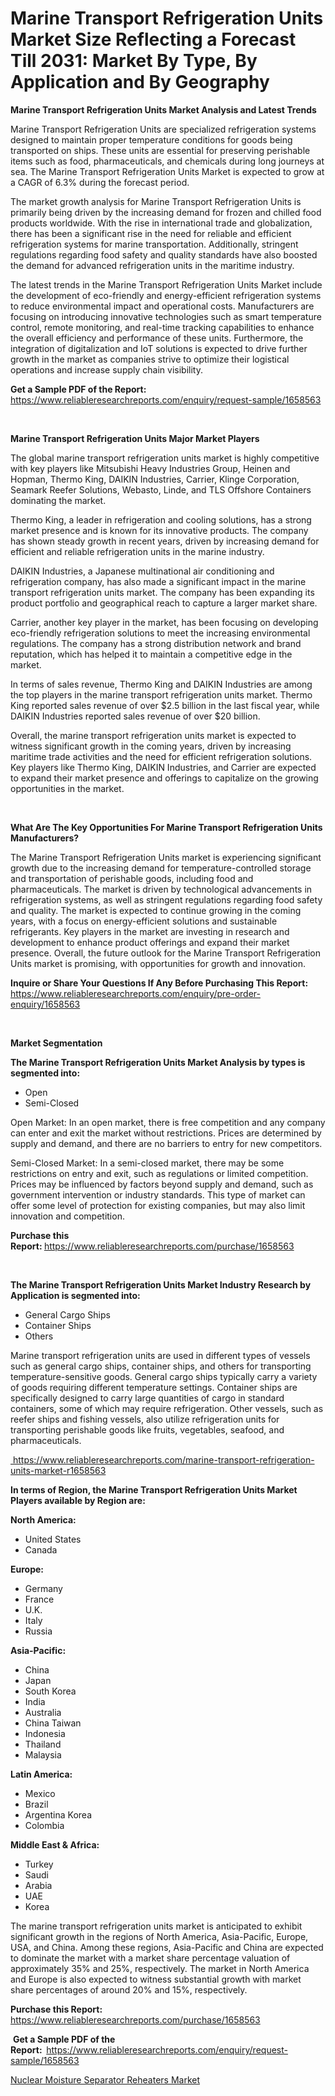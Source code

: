 <p><h1>Marine Transport Refrigeration Units Market Size Reflecting a Forecast Till 2031: Market By Type, By Application and By Geography</h1></p><p><strong>Marine Transport Refrigeration Units Market Analysis and Latest Trends</strong></p>
<p><p>Marine Transport Refrigeration Units are specialized refrigeration systems designed to maintain proper temperature conditions for goods being transported on ships. These units are essential for preserving perishable items such as food, pharmaceuticals, and chemicals during long journeys at sea. The Marine Transport Refrigeration Units Market is expected to grow at a CAGR of 6.3% during the forecast period.</p><p>The market growth analysis for Marine Transport Refrigeration Units is primarily being driven by the increasing demand for frozen and chilled food products worldwide. With the rise in international trade and globalization, there has been a significant rise in the need for reliable and efficient refrigeration systems for marine transportation. Additionally, stringent regulations regarding food safety and quality standards have also boosted the demand for advanced refrigeration units in the maritime industry.</p><p>The latest trends in the Marine Transport Refrigeration Units Market include the development of eco-friendly and energy-efficient refrigeration systems to reduce environmental impact and operational costs. Manufacturers are focusing on introducing innovative technologies such as smart temperature control, remote monitoring, and real-time tracking capabilities to enhance the overall efficiency and performance of these units. Furthermore, the integration of digitalization and IoT solutions is expected to drive further growth in the market as companies strive to optimize their logistical operations and increase supply chain visibility.</p></p>
<p><strong>Get a Sample PDF of the Report:&nbsp;</strong> <a href="https://www.reliableresearchreports.com/enquiry/request-sample/1658563">https://www.reliableresearchreports.com/enquiry/request-sample/1658563</a></p>
<p>&nbsp;</p>
<p><strong>Marine Transport Refrigeration Units Major Market Players</strong></p>
<p><p>The global marine transport refrigeration units market is highly competitive with key players like Mitsubishi Heavy Industries Group, Heinen and Hopman, Thermo King, DAIKIN Industries, Carrier, Klinge Corporation, Seamark Reefer Solutions, Webasto, Linde, and TLS Offshore Containers dominating the market.</p><p>Thermo King, a leader in refrigeration and cooling solutions, has a strong market presence and is known for its innovative products. The company has shown steady growth in recent years, driven by increasing demand for efficient and reliable refrigeration units in the marine industry.</p><p>DAIKIN Industries, a Japanese multinational air conditioning and refrigeration company, has also made a significant impact in the marine transport refrigeration units market. The company has been expanding its product portfolio and geographical reach to capture a larger market share.</p><p>Carrier, another key player in the market, has been focusing on developing eco-friendly refrigeration solutions to meet the increasing environmental regulations. The company has a strong distribution network and brand reputation, which has helped it to maintain a competitive edge in the market.</p><p>In terms of sales revenue, Thermo King and DAIKIN Industries are among the top players in the marine transport refrigeration units market. Thermo King reported sales revenue of over $2.5 billion in the last fiscal year, while DAIKIN Industries reported sales revenue of over $20 billion.</p><p>Overall, the marine transport refrigeration units market is expected to witness significant growth in the coming years, driven by increasing maritime trade activities and the need for efficient refrigeration solutions. Key players like Thermo King, DAIKIN Industries, and Carrier are expected to expand their market presence and offerings to capitalize on the growing opportunities in the market.</p></p>
<p>&nbsp;</p>
<p><strong>What Are The Key Opportunities For Marine Transport Refrigeration Units Manufacturers?</strong></p>
<p><p>The Marine Transport Refrigeration Units market is experiencing significant growth due to the increasing demand for temperature-controlled storage and transportation of perishable goods, including food and pharmaceuticals. The market is driven by technological advancements in refrigeration systems, as well as stringent regulations regarding food safety and quality. The market is expected to continue growing in the coming years, with a focus on energy-efficient solutions and sustainable refrigerants. Key players in the market are investing in research and development to enhance product offerings and expand their market presence. Overall, the future outlook for the Marine Transport Refrigeration Units market is promising, with opportunities for growth and innovation.</p></p>
<p><strong>Inquire or Share Your Questions If Any Before Purchasing This Report:</strong> <a href="https://www.reliableresearchreports.com/enquiry/pre-order-enquiry/1658563">https://www.reliableresearchreports.com/enquiry/pre-order-enquiry/1658563</a></p>
<p>&nbsp;</p>
<p><strong>Market Segmentation</strong></p>
<p><strong>The Marine Transport Refrigeration Units Market Analysis by types is segmented into:</strong></p>
<p><ul><li>Open</li><li>Semi-Closed</li></ul></p>
<p><p>Open Market: In an open market, there is free competition and any company can enter and exit the market without restrictions. Prices are determined by supply and demand, and there are no barriers to entry for new competitors.</p><p>Semi-Closed Market: In a semi-closed market, there may be some restrictions on entry and exit, such as regulations or limited competition. Prices may be influenced by factors beyond supply and demand, such as government intervention or industry standards. This type of market can offer some level of protection for existing companies, but may also limit innovation and competition.</p></p>
<p><strong>Purchase this Report:&nbsp;</strong><a href="https://www.reliableresearchreports.com/purchase/1658563">https://www.reliableresearchreports.com/purchase/1658563</a></p>
<p>&nbsp;</p>
<p><strong>The Marine Transport Refrigeration Units Market Industry Research by Application is segmented into:</strong></p>
<p><ul><li>General Cargo Ships</li><li>Container Ships</li><li>Others</li></ul></p>
<p><p>Marine transport refrigeration units are used in different types of vessels such as general cargo ships, container ships, and others for transporting temperature-sensitive goods. General cargo ships typically carry a variety of goods requiring different temperature settings. Container ships are specifically designed to carry large quantities of cargo in standard containers, some of which may require refrigeration. Other vessels, such as reefer ships and fishing vessels, also utilize refrigeration units for transporting perishable goods like fruits, vegetables, seafood, and pharmaceuticals.</p></p>
<p><a href="https://www.reliableresearchreports.com/marine-transport-refrigeration-units-market-r1658563">&nbsp;https://www.reliableresearchreports.com/marine-transport-refrigeration-units-market-r1658563</a></p>
<p><strong>In terms of Region, the Marine Transport Refrigeration Units Market Players available by Region are:</strong></p>
<p>
    <p> <strong> North America: </strong>
        <ul>
            <li>United States</li>
            <li>Canada</li>
        </ul>
        </p> 
    <p> <strong> Europe: </strong>
        <ul>
            <li>Germany</li>
            <li>France</li>
            <li>U.K.</li>
            <li>Italy</li>
            <li>Russia</li>
        </ul>
        </p> 
    <p> <strong> Asia-Pacific: </strong>
        <ul>
            <li>China</li>
            <li>Japan</li>
            <li>South Korea</li>
            <li>India</li>
            <li>Australia</li>
            <li>China Taiwan</li>
            <li>Indonesia</li>
            <li>Thailand</li>
            <li>Malaysia</li>
        </ul>
        </p> 
    <p> <strong> Latin America: </strong>
        <ul>
            <li>Mexico</li>
            <li>Brazil</li>
            <li>Argentina Korea</li>
            <li>Colombia</li>
        </ul>
        </p> 
    <p> <strong> Middle East & Africa: </strong>
        <ul>
            <li>Turkey</li>
            <li>Saudi</li>
            <li>Arabia</li>
            <li>UAE</li>
            <li>Korea</li>
        </ul>
    </p>
    </p>
<p><p>The marine transport refrigeration units market is anticipated to exhibit significant growth in the regions of North America, Asia-Pacific, Europe, USA, and China. Among these regions, Asia-Pacific and China are expected to dominate the market with a market share percentage valuation of approximately 35% and 25%, respectively. The market in North America and Europe is also expected to witness substantial growth with market share percentages of around 20% and 15%, respectively.</p></p>
<p><strong>Purchase this Report: </strong><a href="https://www.reliableresearchreports.com/purchase/1658563">https://www.reliableresearchreports.com/purchase/1658563</a></p>
<p>&nbsp;<strong>Get a Sample PDF of the Report:&nbsp;&nbsp;</strong><a href="https://www.reliableresearchreports.com/enquiry/request-sample/1658563">https://www.reliableresearchreports.com/enquiry/request-sample/1658563</a></p>
<p><strong></strong></p>
<p><p><a href="https://github.com/cecuraprangm/Market-Research-Report-List-3/blob/main/nuclear-moisture-separator-reheaters-market.md">Nuclear Moisture Separator Reheaters Market</a></p></p>